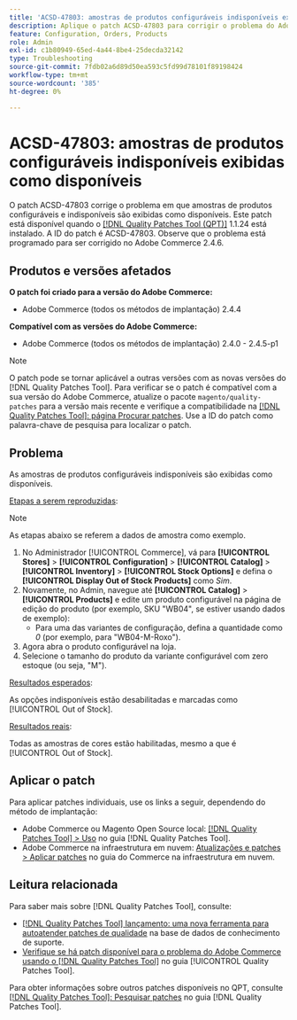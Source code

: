```yaml
---
title: 'ACSD-47803: amostras de produtos configuráveis indisponíveis exibidas como disponíveis'
description: Aplique o patch ACSD-47803 para corrigir o problema do Adobe Commerce em que as amostras de produto configuráveis e indisponíveis são exibidas como disponíveis.
feature: Configuration, Orders, Products
role: Admin
exl-id: c1b80949-65ed-4a44-8be4-25decda32142
type: Troubleshooting
source-git-commit: 7fdb02a6d89d50ea593c5fd99d78101f89198424
workflow-type: tm+mt
source-wordcount: '385'
ht-degree: 0%

---
```


# ACSD-47803: amostras de produtos configuráveis indisponíveis exibidas como disponíveis

O patch ACSD-47803 corrige o problema em que amostras de produtos configuráveis e indisponíveis são exibidas como disponíveis. Este patch está disponível quando o [[!DNL Quality Patches Tool (QPT)]](https://experienceleague.adobe.com/pt-br/docs/commerce-operations/tools/quality-patches-tool/quality-patches-tool-to-self-serve-quality-patches) 1.1.24 está instalado. A ID do patch é ACSD-47803. Observe que o problema está programado para ser corrigido no Adobe Commerce 2.4.6.

## Produtos e versões afetados

**O patch foi criado para a versão do Adobe Commerce:**

* Adobe Commerce (todos os métodos de implantação) 2.4.4

**Compatível com as versões do Adobe Commerce:**

* Adobe Commerce (todos os métodos de implantação) 2.4.0 - 2.4.5-p1

>[!NOTE]
>
>O patch pode se tornar aplicável a outras versões com as novas versões do [!DNL Quality Patches Tool]. Para verificar se o patch é compatível com a sua versão do Adobe Commerce, atualize o pacote `magento/quality-patches` para a versão mais recente e verifique a compatibilidade na [[!DNL Quality Patches Tool]: página Procurar patches](https://experienceleague.adobe.com/tools/commerce-quality-patches/index.html?lang=pt-BR). Use a ID do patch como palavra-chave de pesquisa para localizar o patch.

## Problema

As amostras de produtos configuráveis indisponíveis são exibidas como disponíveis.

<u>Etapas a serem reproduzidas</u>:

>[!NOTE]
>
>As etapas abaixo se referem a dados de amostra como exemplo.

1. No Administrador [!UICONTROL Commerce], vá para **[!UICONTROL Stores]** > **[!UICONTROL Configuration]** > **[!UICONTROL Catalog]** > **[!UICONTROL Inventory]** > **[!UICONTROL Stock Options]** e defina o **[!UICONTROL Display Out of Stock Products]** como *Sim*.
1. Novamente, no Admin, navegue até **[!UICONTROL Catalog]** > **[!UICONTROL Products]** e edite um produto configurável na página de edição do produto (por exemplo, SKU &quot;WB04&quot;, se estiver usando dados de exemplo):
   * Para uma das variantes de configuração, defina a quantidade como *0* (por exemplo, para &quot;WB04-M-Roxo&quot;).
1. Agora abra o produto configurável na loja.
1. Selecione o tamanho do produto da variante configurável com zero estoque (ou seja, &quot;M&quot;).

<u>Resultados esperados</u>:

As opções indisponíveis estão desabilitadas e marcadas como [!UICONTROL Out of Stock].

<u>Resultados reais</u>:

Todas as amostras de cores estão habilitadas, mesmo a que é [!UICONTROL Out of Stock].

## Aplicar o patch

Para aplicar patches individuais, use os links a seguir, dependendo do método de implantação:

* Adobe Commerce ou Magento Open Source local: [[!DNL Quality Patches Tool] > Uso](/help/tools/quality-patches-tool/usage.md) no guia [!DNL Quality Patches Tool].
* Adobe Commerce na infraestrutura em nuvem: [Atualizações e patches > Aplicar patches](https://experienceleague.adobe.com/docs/commerce-cloud-service/user-guide/develop/upgrade/apply-patches.html?lang=pt-BR) no guia do Commerce na infraestrutura em nuvem.

## Leitura relacionada

Para saber mais sobre [!DNL Quality Patches Tool], consulte:

* [[!DNL Quality Patches Tool] lançamento: uma nova ferramenta para autoatender patches de qualidade](https://experienceleague.adobe.com/pt-br/docs/commerce-operations/tools/quality-patches-tool/quality-patches-tool-to-self-serve-quality-patches) na base de dados de conhecimento de suporte.
* [Verifique se há patch disponível para o problema do Adobe Commerce usando o  [!DNL Quality Patches Tool]](/help/tools/quality-patches-tool/patches-available-in-qpt/check-patch-for-magento-issue-with-magento-quality-patches.md) no guia [!UICONTROL Quality Patches Tool].


Para obter informações sobre outros patches disponíveis no QPT, consulte [[!DNL Quality Patches Tool]: Pesquisar patches](https://experienceleague.adobe.com/tools/commerce-quality-patches/index.html?lang=pt-BR) no guia [!DNL Quality Patches Tool].

